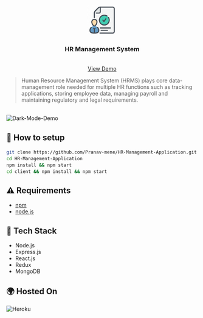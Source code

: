 <p align="center">
  <a href="https://github.com/othneildrew/Best-README-Template">
    <img src="client/src/Images/hr.png" alt="Logo" width="80" height="80">
  </a>

  <h3 align="center">HR Management System</h3>

  <p align="center">
    <br />
    <a href="https://hrmanagementappstackhack.herokuapp.com/" target="_blank" rel="noopener noreferrer">View Demo</a>
    <br />
  </p>
</p>

> Human Resource Management System (HRMS) plays core data-management role needed for multiple HR functions such as tracking applications, storing employee data, managing payroll and maintaining regulatory and legal requirements.

<br />

<img src="https://i.ibb.co/r4qd3gz/Dark-Mode-Demo.jpg" alt="Dark-Mode-Demo" border="0">

## :wrench: How to setup

```bash
git clone https://github.com/Pranav-mene/HR-Management-Application.git
cd HR-Management-Application
npm install && npm start
cd client && npm install && npm start
```

## :warning: Requirements

- [npm](https://yarnpkg.com)
- [node.js](https://zeit.co/download)

## :hamburger: Tech Stack

- Node.js
- Express.js
- React.js
- Redux
- MongoDB



## :earth_africa: Hosted On
  
  ![Heroku](https://img.shields.io/badge/Heroku-430098?style=for-the-badge&logo=heroku&logoColor=white)
